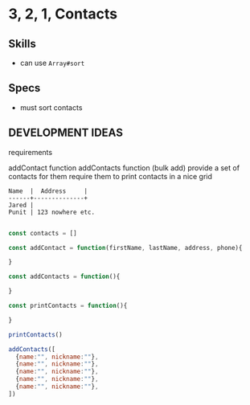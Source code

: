 # 3, 2, 1, Contacts

## Skills

- can use `Array#sort`


## Specs

- must sort contacts


## DEVELOPMENT IDEAS

requirements

addContact function
addContacts function (bulk add)
provide a set of contacts for them
require them to print contacts in a nice grid

```
Name  |  Address     |
------+--------------+
Jared |
Punit | 123 nowhere etc.
```

```js

const contacts = []

const addContact = function(firstName, lastName, address, phone){

}

const addContacts = function(){

}

const printContacts = function(){

}

printContacts()

addContacts([
  {name:"", nickname:""},
  {name:"", nickname:""},
  {name:"", nickname:""},
  {name:"", nickname:""},
  {name:"", nickname:""},
])

```
